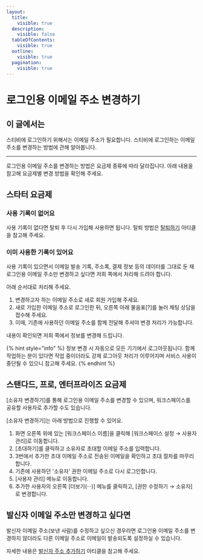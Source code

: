 ```yaml
---
layout:
  title:
    visible: true
  description:
    visible: false
  tableOfContents:
    visible: true
  outline:
    visible: true
  pagination:
    visible: true
---
```


# 로그인용 이메일 주소 변경하기

## 이 글에서는

스티비에 로그인하기 위해서는 이메일 주소가 필요합니다. 스티비에 로그인하는 이메일 주소를 변경하는 방법에 관해 알아봅니다.

***

로그인용 이메일 주소를 변경하는 방법은 요금제 종류에 따라 달라집니다. 아래 내용을 참고해 요금제별 변경 방법을 확인해 주세요.



## 스타터 요금제

### **사용 기록이 없어요**

사용 기록이 없다면 탈퇴 후 다시 가입해 사용하면 됩니다. 탈퇴 방법은 [탈퇴하기](withdrawal.md) 아티클을 참고해 주세요.



### **이미 사용한 기록이 있어요**

사용 기록이 있으면서 이메일 발송 기록, 주소록, 결제 정보 등의 데이터를 그대로 둔 채 로그인용 이메일 주소만 변경하고 싶다면 저희 쪽에서 처리해 드려야 합니다.

아래 순서대로 처리해 주세요.

1. 변경하고자 하는 이메일 주소로 새로 회원 가입해 주세요.
2. 새로 가입한 이메일 주소로 로그인한 뒤, 오른쪽 아래 물음표\[?]를 눌러 채팅 상담을 접수해 주세요.
3. 이때, 기존에 사용하던 이메일 주소를 함께 전달해 주셔야 변경 처리가 가능합니다.

내용이 확인되면 저희 쪽에서 정보를 변경해 드립니다.

{% hint style="info" %}
정보 변경 시 자동으로 모든 기기에서 로그아웃됩니다. 함께 작업하는 분이 있다면 작업 중이더라도 강제 로그아웃 처리가 이루어지며 서비스 사용이 중단될 수 있으니 참고해 주세요.
{% endhint %}



## 스탠다드, 프로, 엔터프라이즈 요금제

\[소유자 변경하기]를 통해 로그인용 이메일 주소를 변경할 수 있으며, 워크스페이스를 공유할 사용자로 추가할 수도 있습니다.

\[소유자 변경하기]는 아래 방법으로 진행할 수 있어요.

1. 화면 오른쪽 위에 있는 \[워크스페이스 이름]을 클릭해 \[워크스페이스 설정 → 사용자 관리]로 이동합니다.
2. \[초대하기]를 클릭하고 소유자로 초대할 이메일 주소를 입력합니다.
3. 3번에서 추가한 초대 이메일 주소로 전송된 이메일을 확인하고 초대 절차를 마무리합니다.
4. 기존에 사용하던 '소유자' 권한 이메일 주소로 다시 로그인합니다.
5. \[사용자 관리] 메뉴로 이동합니다.
6. 추가한 사용자의 오른쪽 \[더보기(···)] 메뉴를 클릭하고,  \[권한 수정하기 → 소유자]로 변경합니다.



## 발신자 이메일 주소만 변경하고 싶다면

발신자 이메일 주소(보낸 사람)를 수정하고 싶으신 경우라면 로그인용 이메일 주소를 변경하지 않더라도 다른 이메일 주소로 이메일이 발송되도록 설정하실 수 있습니다.

자세한 내용은 [발신자 주소 추가하기](../../email/managing-sender/add.md) 아티클을 참고해 주세요.

